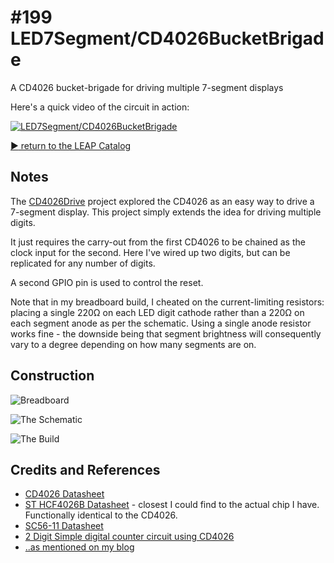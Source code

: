 # #199 LED7Segment/CD4026BucketBrigade

A CD4026 bucket-brigade for driving multiple 7-segment displays

Here's a quick video of the circuit in action:

[![LED7Segment/CD4026BucketBrigade](https://img.youtube.com/vi/-gfQWZTg-N8/0.jpg)](https://www.youtube.com/watch?v=-gfQWZTg-N8)


[:arrow_forward: return to the LEAP Catalog](https://leap.tardate.com)

## Notes

The [CD4026Drive](../CD4026Drive) project explored the CD4026 as an easy way to drive a 7-segment display.
This project simply extends the idea for driving multiple digits.

It just requires the carry-out from the first CD4026 to be chained as the clock input for the second.
Here I've wired up two digits, but can be replicated for any number of digits.

A second GPIO pin is used to control the reset.

Note that in my breadboard build, I cheated on the current-limiting resistors: placing a single 220Ω on each LED digit cathode
rather than a 220Ω on each segment anode as per the schematic. Using a single anode resistor works fine - the downside
being that segment brightness will consequently vary to a degree depending on how many segments are on.

## Construction

![Breadboard](./assets/CD4026BucketBrigade_bb.jpg?raw=true)

![The Schematic](./assets/CD4026BucketBrigade_schematic.jpg?raw=true)

![The Build](./assets/CD4026BucketBrigade_build.jpg?raw=true)

## Credits and References
* [CD4026 Datasheet](https://www.futurlec.com/4000Series/CD4026.shtml)
* [ST HCF4026B Datasheet](http://www.digchip.com/datasheets/parts/datasheet/456/HCF4026-pdf.php) - closest I could find to the actual chip I have. Functionally identical to the CD4026.
* [SC56-11 Datasheet](../assets/SC56-11_datasheet.pdf?raw=true)
* [2 Digit Simple digital counter circuit using CD4026](http://www.eleccircuit.com/simple-two-digits-counter-using-cd4026/)
* [..as mentioned on my blog](https://blog.tardate.com/2016/04/littlearduinoprojects199-cd4026-bucket.html)
